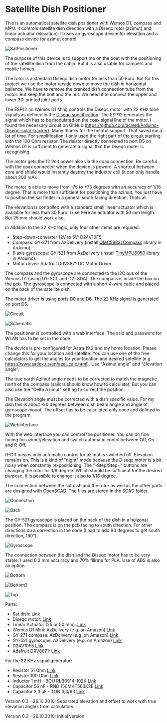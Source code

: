 # Satellite Dish Positioner


This is an automatical satellite dish positioner with Wemos D1, compass and MPU. It controls satellite dish direction with a Diseqc rotor (azimut) and linear actuator (elevation). It uses an gyroscope device for elevation and a compass device for azimut control.

![SatPositioner](https://github.com/AK-Homberger/Satellite-Dish-Positioner/blob/main/IMG_1403.jpg)

The purpose of this device is to support me on the boat with the positioning of the satellite dish from the cabin. But it is also usable for campers and mobile homes.

The rotor is a standard Diseqc dish motor for less than 50 Euro. But for this project we use the motor upside down to move the dish in horizontal ballance. We have to remove the cranked dish connection tube from the motor. But keep the bolt and the nut. We need it to connect the upper and lower 3D-printed joint parts. 

The ESP12 (in Wemos D1 Mini) controls the Diseqc motor with 22 KHz tone signals as defined in the [Diseqc specification](https://de.eutelsat.com/en/support/technical-support/diseqc.html). The ESP12 generates the signal which has to be modulated on the coax signal line of the motor. I found the necessary circuit on GitHub:(https://github.com/acrerd/Arduino-Diseqc-solar-tracker). Many thanks for the helpful support. That saved me a lot of time. For simplification, I only used the right part of the [circuit](https://github.com/AK-Homberger/Satellite-Dish-Positioner/blob/main/diseqc-interface.pdf) starting with the 100 Ohm resistor. The risistor directly connected to port D5 on Wemos D1 is sufficient to generate a signal that the Diseqc moter is recognising.

The motor gets the 12 Volt power also via the coax connection. Be careful with the coax connector when the device is powerd. A shortcut between core and shield would instantly destroy the inductor coil (it can only handle about 300 mA).

The motor is able to move from -75 to +75 degrees with an accuracy of 1/16 degree. That is more than sufficient for positioning the azimut.
You just have to position the sat finder in a general south facing direction. Thats all.

The elevation is controlled with a standard small linear actuator which is available for less than 30 Euro. I use here an actuator with 50 mm length. But 25 mm should work also.

In addition to the 22 KHz logic, only four other items are required:

- Step-down-converter 12V to 5V: D24V10F5
- Compass: GY-271 from AzDelivery (install [QMC5883LCompass](https://github.com/mprograms/QMC5883LCompass) library in Arduino)
- 6 axis gyroscope: GY-521 from AzDelivery (install [TinyMPU6050](https://github.com/gabriel-milan/TinyMPU6050) library in Arduino):
- Motor driver:  Adafruit DRV8871 DC Motor Driver

The compass and the gyroscope are connected to the I2C bus of the Wemos D1 (using D1=SCL and D2=SDA). The compass is inside the box on the pcb. The gyroscope is connected with a short 4-wire cable and placed on the back of the satellite dish.

The motor driver is using ports D0 and D6. The 22 KHz signal is generated on port D5.

![Circuit](https://github.com/AK-Homberger/Satellite-Dish-Positioner/blob/main/IMG_1400.jpg)

![Schematic](https://github.com/AK-Homberger/Satellite-Dish-Positioner/blob/main/SatFinderSchematic.png)

The positioner is controlled with a web interface. The ssid and password for WLAN has to be set in the code.

The device is pre-configured for Astra 19.2 and my home location. Please change this for your location and satellite.
You can use one of the free calculators to get the angles for your location and desired setellite (e.g. https://www.satlex.us/en/azel_calc.html). Use "Azimut angle" and "Elevation angle". 

The true north Azimut angle needs to be corrected to match the magnetic north of the compass (sailors should know how to calculate). But you can also use the "Delta Azimut" setting to correct the position. 

The Elevation angle must be corrected with a dish specific value. For my dish this is about -20 degrees between dish beam angle and angle of gyroscope mount. The offset has to be calculated only once and defined in the program.

![WebInterface](https://github.com/AK-Homberger/Satellite-Dish-Positioner/blob/main/StatfinderWeb.png)

With the web interface you can control the positioner. You can do fine tuning for azimut/elevation and switch automatic contol between Off, On and R-Off.

R-Off means only automatic control for azimut is switched off. Elevation remains on. This is a kind of "night" mode because the Diseqc motor is a bit noisy when constantly re-positioning. The "-Step/Step+" buttons are changing the rotor for 1/8 degree. Which should be sufficient for the desired purpose. It is possible to change it also to 1/16 degree.

The connection between the sat dish and the rotor as well as the other parts are designed with OpenSCAD. The files are stored in the SCAD folder.

![Connection](https://github.com/AK-Homberger/Satellite-Dish-Positioner/blob/main/IMG_1404.jpg)

![Back](https://github.com/AK-Homberger/Satellite-Dish-Positioner/blob/main/IMG_1409.jpg)

The GY-521 gyroscope is placed on the back of the dish in a hoizonal position. The compass is on the pcb facing to south direction. For other directions do a correction in the code (I had to add 90 degrees to get south direction, 180°).

![Gyroscope](https://github.com/AK-Homberger/Satellite-Dish-Positioner/blob/main/IMG_1410.jpg)

The connection between the dish and the Diseqc motor has to be very stable. I used 0.2 mm accuracy and 70% fillrate for PLA. Use of ABS is also an option.


![Bottom](https://github.com/AK-Homberger/Satellite-Dish-Positioner/blob/main/SCAD/SatFinderUnten.png)

![Bottom2](https://github.com/AK-Homberger/Satellite-Dish-Positioner/blob/main/SCAD/SatFinderUnten2.png)

![Top](https://github.com/AK-Homberger/Satellite-Dish-Positioner/blob/main/SCAD/SatFinderOben.png)

Parts:

- Sat dish: [Link](https://www.ebay.de/itm/Telestar-5103309-Camping-SAT-Anlage-ohne-Receiver-Teilnehmer-Anzahl-1-/193630407517#couponcode=ebay-voucher20183)
- Diseqc motor: [Link](https://www.ebay.de/itm/332284938131?chn=ps&norover=1&mkevt=1&mkrid=707-134425-41852-0&mkcid=2&itemid=332284938131&targetid=940585975411&device=c&mktype=pla&googleloc=9043858&poi=&campaignid=10203814992&mkgroupid=101937413437&rlsatarget=pla-940585975411&abcId=1145992&merchantid=112028706&gclid=EAIaIQobChMIg57du6jQ7AIVRtiyCh0ixQoGEAQYAyABEgJfgvD_BwE)
- Linear Actuator (25 or 50 mm): [Link](https://www.ebay.de/itm/750N-25-150-mm-Linear-Actuator-elektrische-Mikro-Linearantrieb-12V-Kraft-IP65/402438285052?_trkparms=aid%3D555021%26algo%3DPL.SIMRVI%26ao%3D1%26asc%3D225078%26meid%3De5d8f347c09a4ba989a35d0217f8cb5c%26pid%3D100008%26rk%3D1%26rkt%3D11%26mehot%3Dpf%26sd%3D383778548269%26itm%3D402438285052%26pmt%3D1%26noa%3D0%26pg%3D2047675%26algv%3DSimplRVIAMLv5WebWithPLRVIOnTopCombiner&_trksid=p2047675.c100008.m2219)
- Wemos D1 Mini: AzDelivery (e.g. on Amazon) [Link](https://www.amazon.de/stores/AZDelivery/AZDelivery/page/2DB821D9-4A4B-4FD2-A50B-AE111B57FC93)
- GY-271 compass: AzDelivery (e.g. on Amazon) [Link](https://www.amazon.de/stores/AZDelivery/AZDelivery/page/2DB821D9-4A4B-4FD2-A50B-AE111B57FC93)
- GY-521 gyroscope: AzDelivery (e.g. on Amazon) [Link](https://www.amazon.de/stores/AZDelivery/AZDelivery/page/2DB821D9-4A4B-4FD2-A50B-AE111B57FC93)
- D24V10F5 [Link](https://eckstein-shop.de/Pololu-5V-1A-Step-Down-Spannungsregler-D24V10F5)
- Adafruit DRV8871: [Link](https://eckstein-shop.de/Adafruit-DRV8871-DC-Motor-Driver-Breakout-Board-36A-Max)

For the 22 KHz signal generator:
- Resistor 51 Ohm [Link](https://www.reichelt.de/de/en/carbon-film-resistor-1-4-w-5-51-ohm-1-4w-51-p1441.html?&nbc=1)
- Resistor 100 Ohm [Link](https://www.reichelt.de/de/en/carbon-film-resistor-1-4-w-5-100-ohms-1-4w-100-p1336.html?&nbc=1)
- Inductor 1 mH - BOU RLB0914-102K [Link](https://www.reichelt.de/index.html?ACTION=446&LA=0&nbc=1&q=bou%20rlb0914-102k)
- Capacitor 56 nF - RND 150MKT563K2E [Link](https://www.reichelt.de/index.html?ACTION=446&LA=0&nbc=1&q=150mkt563k2e%20)
- Capacitor 3,3 µF - TON 3,3/63 [Link](https://www.reichelt.de/index.html?ACTION=446&LA=446&nbc=1&q=ton%203%2C3%2F63)


Version 0.3 - 26.10.2010: Separated elevation and offset to work with true elevation angles from calculators. 

Version 0.2 - 26.10.2010: Initial version. 









